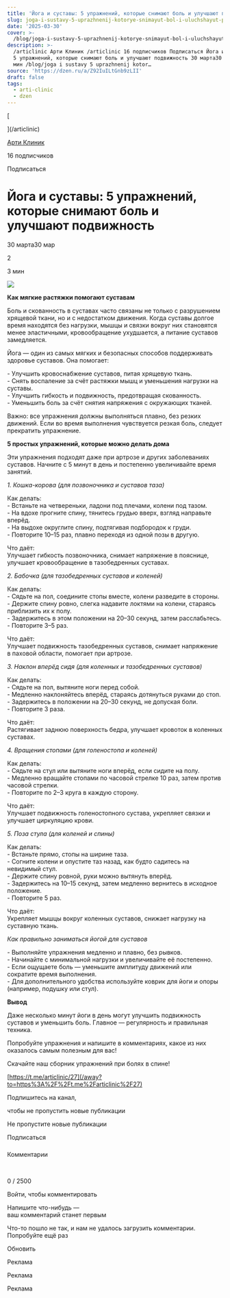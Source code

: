 ```yaml
---
title: 'Йога и суставы: 5 упражнений, которые снимают боль и улучшают подвижность'
slug: joga-i-sustavy-5-uprazhnenij-kotorye-snimayut-bol-i-uluchshayut-podvizhnost
date: '2025-03-30'
cover: >-
  /blog/joga-i-sustavy-5-uprazhnenij-kotorye-snimayut-bol-i-uluchshayut-podvizhnost/cover.jpg
description: >-
  /articlinic Арти Клиник /articlinic 16 подписчиков Подписаться Йога и суставы:
  5 упражнений, которые снимают боль и улучшают подвижность 30 марта30 мар 2 3
  мин /blog/joga i sustavy 5 uprazhnenij kotor…
source: 'https://dzen.ru/a/Z92IuILtGnb9zLII'
draft: false
tags:
  - arti-clinic
  - dzen
---
```

[

](/articlinic)

[Арти Клиник](/articlinic)

16 подписчиков

Подписаться

# Йога и суставы: 5 упражнений, которые снимают боль и улучшают подвижность

30 марта30 мар

2

3 мин

![](/blog/joga-i-sustavy-5-uprazhnenij-kotorye-snimayut-bol-i-uluchshayut-podvizhnost/img-0.jpg)

  
**Как мягкие растяжки помогают суставам**  
  
Боль и скованность в суставах часто связаны не только с разрушением хрящевой ткани, но и с недостатком движения. Когда суставы долгое время находятся без нагрузки, мышцы и связки вокруг них становятся менее эластичными, кровообращение ухудшается, а питание суставов замедляется.  
  
Йога — один из самых мягких и безопасных способов поддерживать здоровье суставов. Она помогает:  
  
\- Улучшить кровоснабжение суставов, питая хрящевую ткань.  
\- Снять воспаление за счёт растяжки мышц и уменьшения нагрузки на суставы.  
\- Улучшить гибкость и подвижность, предотвращая скованность.  
\- Уменьшить боль за счёт снятия напряжения с окружающих тканей.  
  
Важно: все упражнения должны выполняться плавно, без резких движений. Если во время выполнения чувствуется резкая боль, следует прекратить упражнение.  
  
**5 простых упражнений, которые можно делать дома**  
  
Эти упражнения подходят даже при артрозе и других заболеваниях суставов. Начните с 5 минут в день и постепенно увеличивайте время занятий.  
  
_1\. Кошка-корова (для позвоночника и суставов таза)_  
  
Как делать:  
\- Встаньте на четвереньки, ладони под плечами, колени под тазом.  
\- На вдохе прогните спину, тянитесь грудью вверх, взгляд направьте вперёд.  
\- На выдохе округлите спину, подтягивая подбородок к груди.  
\- Повторите 10–15 раз, плавно переходя из одной позы в другую.  
  
Что даёт:  
Улучшает гибкость позвоночника, снимает напряжение в пояснице, улучшает кровообращение в тазобедренных суставах.  
  
_2\. Бабочка (для тазобедренных суставов и коленей)_  
  
Как делать:  
\- Сядьте на пол, соедините стопы вместе, колени разведите в стороны.  
\- Держите спину ровно, слегка надавите локтями на колени, стараясь приблизить их к полу.  
\- Задержитесь в этом положении на 20–30 секунд, затем расслабьтесь.  
\- Повторите 3–5 раз.  
  
Что даёт:  
Улучшает подвижность тазобедренных суставов, снимает напряжение в паховой области, помогает при артрозе.  
  
_3\. Наклон вперёд сидя (для коленных и тазобедренных суставов)_  
  
Как делать:  
\- Сядьте на пол, вытяните ноги перед собой.  
\- Медленно наклоняйтесь вперёд, стараясь дотянуться руками до стоп.  
\- Задержитесь в положении на 20–30 секунд, не допуская боли.  
\- Повторите 3 раза.  
  
Что даёт:  
Растягивает заднюю поверхность бедра, улучшает кровоток в коленных суставах.  
  
_4\. Вращения стопами (для голеностопа и коленей)_  
  
Как делать:  
\- Сядьте на стул или вытяните ноги вперёд, если сидите на полу.  
\- Медленно вращайте стопами по часовой стрелке 10 раз, затем против часовой стрелки.  
\- Повторите по 2–3 круга в каждую сторону.  
  
Что даёт:  
Улучшает подвижность голеностопного сустава, укрепляет связки и улучшает циркуляцию крови.  
  
_5\. Поза стула (для коленей и спины)_  
  
Как делать:  
\- Встаньте прямо, стопы на ширине таза.  
\- Согните колени и опустите таз назад, как будто садитесь на невидимый стул.  
\- Держите спину ровной, руки можно вытянуть вперёд.  
\- Задержитесь на 10–15 секунд, затем медленно вернитесь в исходное положение.  
\- Повторите 5 раз.  
  
Что даёт:  
Укрепляет мышцы вокруг коленных суставов, снижает нагрузку на суставную ткань.  
  
_Как правильно заниматься йогой для суставов_  
  
\- Выполняйте упражнения медленно и плавно, без рывков.  
\- Начинайте с минимальной нагрузки и увеличивайте её постепенно.  
\- Если ощущаете боль — уменьшите амплитуду движений или сократите время выполнения.  
\- Для дополнительного удобства используйте коврик для йоги и опоры (например, подушку или стул).  
  
**Вывод**  
  
Даже несколько минут йоги в день могут улучшить подвижность суставов и уменьшить боль. Главное — регулярность и правильная техника.  
  
Попробуйте упражнения и напишите в комментариях, какое из них оказалось самым полезным для вас!

Скачайте наш сборник упражнений при болях в спине!

[https://t.me/articlinic/27](/away?to=https%3A%2F%2Ft.me%2Farticlinic%2F27)

Подпишитесь на канал,

чтобы не пропустить новые публикации

Не пропустите новые публикации

Подписаться

### 

Комментарии

⁠

0 / 2500

Войти, чтобы комментировать

Напишите что-нибудь —  
ваш комментарий станет первым

Что-то пошло не так, и нам не удалось загрузить комментарии. Попробуйте ещё раз

Обновить

Реклама

Реклама

Реклама
